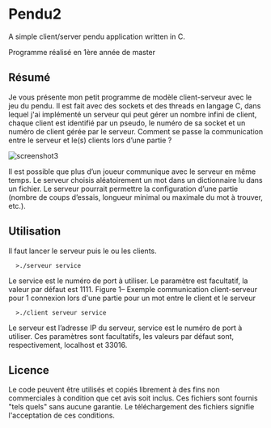 # Pendu2
A simple client/server pendu application written in C.

Programme réalisé en 1ère année de master

## Résumé

Je vous présente mon petit programme de modèle client-serveur avec le jeu du pendu. Il est fait
avec des sockets et des threads en langage C, dans lequel j'ai implémenté un serveur qui peut gérer
un nombre infini de client, chaque client est identifié par un pseudo, le numéro de sa socket et un
numéro de client gérée par le serveur.
Comment se passe la communication entre le serveur et le(s) clients lors d’une partie ?

![screenshot3](https://user-images.githubusercontent.com/26382145/33632807-35ee714e-d9e5-11e7-8308-dee4b2de8ae8.jpg)

Il est possible que plus d’un joueur communique avec le serveur en même temps.
Le serveur choisis aléatoirement un mot dans un dictionnaire lu dans un fichier.
Le serveur pourrait permettre la configuration d’une partie (nombre de coups d’essais, longueur
minimal ou maximale du mot à trouver, etc.).

## Utilisation

Il faut lancer le serveur puis le ou les clients.

      >./serveur service

Le service est le numéro de port à utiliser. Le paramètre est facultatif, la valeur par défaut est 1111.
Figure 1– Exemple communication client-serveur pour 1 connexion lors
d'une partie pour un mot entre le client et le serveur

      >./client serveur service

Le serveur est l’adresse IP du serveur, service est le numéro de port à utiliser. Ces paramètres sont
facultatifs, les valeurs par défaut sont, respectivement, localhost et 33016.

## Licence

Le code peuvent être utilisés et copiés librement à des fins non commerciales à condition que cet avis soit inclus. Ces fichiers sont fournis "tels quels" sans aucune garantie. Le téléchargement des fichiers signifie l'acceptation de ces conditions.
